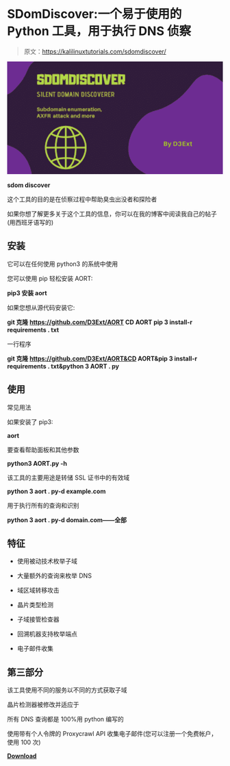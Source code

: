 # SDomDiscover:一个易于使用的 Python 工具，用于执行 DNS 侦察

> 原文：<https://kalilinuxtutorials.com/sdomdiscover/>

[![](img//c33564afd722225645cbbe6caf1b1cbb.png)](https://blogger.googleusercontent.com/img/b/R29vZ2xl/AVvXsEjNHXBkj9bh0xXND-6FOXUkfZmmgHMYxdPh3tHW3yy1CCsgxIHtjbCsrwF-jLdh5AGH0YXH5r3gwyW_5JIjwfYl1Au-vnXnX4qScM5sSp09SndRewfVzWNDAQG6Z8en0airOZHfH9FdrZmOZIegjedAyVfcybRdjXd7bz464UaAWhb9_5fwBIgoTVwP/s728/download%20(1).png)

**sdom discover**

这个工具的目的是在侦察过程中帮助臭虫出没者和探险者

如果你想了解更多关于这个工具的信息，你可以在我的博客中阅读我自己的帖子(用西班牙语写的)

## 安装

它可以在任何使用 python3 的系统中使用

您可以使用 pip 轻松安装 AORT:

**pip3 安装 aort**

如果您想从源代码安装它:

**git 克隆 https://github.com/D3Ext/AORT
CD AORT
pip 3 install-r requirements . txt**

一行程序

**git 克隆 https://github.com/D3Ext/AORT&CD AORT&pip 3 install-r requirements . txt&python 3 AORT . py**

## 使用

常见用法

如果安装了 pip3:

**aort**

要查看帮助面板和其他参数

**python3 AORT.py -h**

该工具的主要用途是转储 SSL 证书中的有效域

**python 3 aort . py-d example.com**

用于执行所有的查询和识别

**python 3 aort . py-d domain.com——全部**

## 特征

*   使用被动技术枚举子域

*   大量额外的查询来枚举 DNS

*   域区域转移攻击

*   晶片类型检测

*   子域接管检查器

*   回溯机器支持枚举端点

*   电子邮件收集

## 第三部分

该工具使用不同的服务以不同的方式获取子域

晶片检测器被修改并适应于

所有 DNS 查询都是 100%用 python 编写的

使用带有个人令牌的 Proxycrawl API 收集电子邮件(您可以注册一个免费帐户，使用 100 次)

[**Download**](https://github.com/D3Ext/AORT)